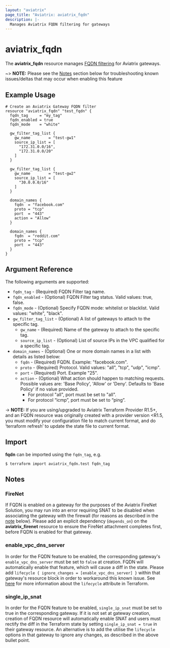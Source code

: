 ```yaml
---
layout: "aviatrix"
page_title: "Aviatrix: aviatrix_fqdn"
description: |-
  Manages Aviatrix FQDN filtering for gateways
---
```


# aviatrix_fqdn

The **aviatrix_fqdn** resource manages [FQDN filtering](https://docs.aviatrix.com/HowTos/fqdn_faq.html) for Aviatrix gateways.

~> **NOTE:** Please see the [Notes](#notes) section below for troubleshooting known issues/deltas that may occur when enabling this feature

## Example Usage

```hcl
# Create an Aviatrix Gateway FQDN filter
resource "aviatrix_fqdn" "test_fqdn" {
  fqdn_tag     = "my_tag"
  fqdn_enabled = true
  fqdn_mode    = "white"

  gw_filter_tag_list {
    gw_name        = "test-gw1"
    source_ip_list = [
      "172.31.0.0/16",
      "172.31.0.0/20"
    ]
  }

  gw_filter_tag_list {
    gw_name        = "test-gw2"
    source_ip_list = [
      "30.0.0.0/16"
    ]
  }

  domain_names {
    fqdn  = "facebook.com"
    proto = "tcp"
    port  = "443"
    action = "Allow"
  }

  domain_names {
    fqdn  = "reddit.com"
    proto = "tcp"
    port  = "443"
  }
}
```

## Argument Reference

The following arguments are supported:

* `fqdn_tag` - (Required) FQDN Filter tag name.
* `fqdn_enabled` - (Optional) FQDN Filter tag status. Valid values: true, false.
* `fqdn_mode` - (Optional) Specify FQDN mode: whitelist or blacklist. Valid values: "white", "black".
* `gw_filter_tag_list` - (Optional) A list of gateways to attach to the specific tag.
  * `gw_name` - (Required) Name of the gateway to attach to the specific tag.
  * `source_ip_list` - (Optional) List of source IPs in the VPC qualified for a specific tag.
* `domain_names` - (Optional) One or more domain names in a list with details as listed below:
  * `fqdn` - (Required) FQDN. Example: "facebook.com".
  * `proto` - (Required) Protocol. Valid values: "all", "tcp", "udp", "icmp".
  * `port` - (Required) Port. Example "25".
  * `action` - (Optional) What action should happen to matching requests. Possible values are: 'Base Policy', 'Allow' or 'Deny'. Defaults to 'Base Policy' if no value provided.
    * For protocol "all", port must be set to "all".
    * For protocol “icmp”, port must be set to “ping”.

-> **NOTE:** If you are using/upgraded to Aviatrix Terraform Provider R1.5+, and an FQDN resource was originally created with a provider version <R1.5, you must modify your configuration file to match current format, and do ‘terraform refresh’ to update the state file to current format.


## Import

**fqdn** can be imported using the `fqdn_tag`, e.g.

```
$ terraform import aviatrix_fqdn.test fqdn_tag
```

## Notes
### FireNet
If FQDN is enabled on a gateway for the purposes of the Aviatrix FireNet Solution, you may run into an error requiring SNAT to be disabled when associating the gateway with the firewall (for reasons as described in the [note](#single_ip_snat) below). Please add an explicit dependency (`depends_on`) on the **aviatrix_firenet** resource to ensure the FireNet attachment completes first, before FQDN is enabled for that gateway.

### enable_vpc_dns_server
In order for the FQDN feature to be enabled, the corresponding gateway's `enable_vpc_dns_server` must be set to `false` at creation. FQDN will automatically enable that feature, which will cause a diff in the state. Please add `lifecycle { ignore_changes = [enable_vpc_dns_server] }` within that gateway's resource block in order to workaround this known issue. See [here](https://www.terraform.io/docs/configuration/resources.html#lifecycle-lifecycle-customizations) for more information about the `lifecycle` attribute in Terraform.

### single_ip_snat
In order for the FQDN feature to be enabled, `single_ip_snat` must be set to true in the corresponding gateway. If it is not set at gateway creation, creation of FQDN resource will automatically enable SNAT and users must rectify the diff in the Terraform state by setting `single_ip_snat = true` in their gateway resource. An alternative is to add the utilise the `lifecycle` options in that gateway to ignore any changes, as described in the above bullet point.
